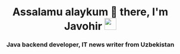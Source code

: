 <h1 align="center">Assalamu alaykum 👋 there, I'm <a target="_blank">Javohir</a> 
<img src="https://github.com/blackcater/blackcater/raw/main/images/Hi.gif" height="32"/></h1>
<h3 align="center">Java backend developer, IT news writer from Uzbekistan</h3>
